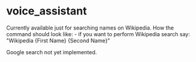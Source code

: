 # voice_assistant

Currently available just for searching names on Wikipedia.
How the command should look like:
    - if you want to perform Wikipedia search say: "Wikipedia {First Name} {Second Name}"

Google search not yet implemented.
